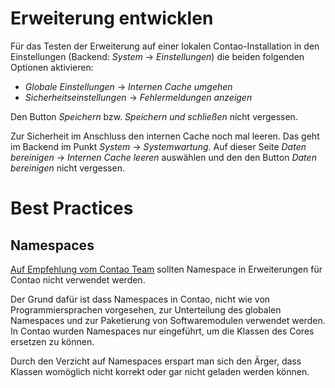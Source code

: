 Erweiterung entwicklen
======================

Für das Testen der Erweiterung auf einer lokalen Contao-Installation in den Einstellungen (Backend:
_System_ -> _Einstellungen_) die beiden folgenden Optionen aktivieren:

- _Globale Einstellungen_ -> _Internen Cache umgehen_
- _Sicherheitseinstellungen_ -> _Fehlermeldungen anzeigen_

Den Button _Speichern_ bzw. _Speichern und schließen_ nicht vergessen.

Zur Sicherheit im Anschluss den internen Cache noch mal leeren. Das geht im Backend im Punkt
_System_ -> _Systemwartung_. Auf dieser Seite _Daten bereinigen_ -> _Internen Cache leeren_
auswählen und den den Button _Daten bereinigen_ nicht vergessen.


Best Practices
==============

Namespaces
----------

[Auf Empfehlung vom Contao Team](https://community.contao.org/de/showthread.php?30961-Contao-3-und-Namespace&p=203762&viewfull=1#post203762)
sollten Namespace in Erweiterungen für Contao nicht verwendet werden.

Der Grund dafür ist dass Namespaces in Contao, nicht wie von Programmiersprachen vorgesehen, zur
Unterteilung des globalen Namespaces und zur Paketierung von Softwaremodulen verwendet werden. In
Contao wurden Namespaces nur eingeführt, um die Klassen des Cores ersetzen zu können.

Durch den Verzicht auf Namespaces erspart man sich den Ärger, dass Klassen womöglich nicht korrekt
oder gar nicht geladen werden können.
